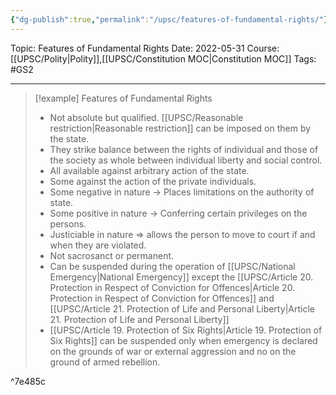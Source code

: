```yaml
---
{"dg-publish":true,"permalink":"/upsc/features-of-fundamental-rights/"}
---
```


Topic: Features of Fundamental Rights
Date: 2022-05-31
Course: [[UPSC/Polity\|Polity]],[[UPSC/Constitution MOC\|Constitution MOC]]
Tags: #GS2 

---
>[!example] Features of Fundamental Rights
> - Not absolute but qualified. [[UPSC/Reasonable restriction\|Reasonable restriction]]  can be imposed on them by the state.
> - They strike balance between the rights of individual and those of the society as whole between individual liberty and social control. 
>  - All available against arbitrary action of the state. 
>   - Some against the action of the private individuals. 
>   - Some negative in nature -> Places limitations on the authority of state.
>   - Some positive in nature -> Conferring certain privileges on the persons. 
>   - Justiciable in nature => allows the person to move to court if and when they are violated.
>   - Not sacrosanct or permanent. 
>   - Can be suspended during the operation of [[UPSC/National Emergency\|National Emergency]] except the [[UPSC/Article 20. Protection in Respect of Conviction for Offences\|Article 20. Protection in Respect of Conviction for Offences]] and  [[UPSC/Article 21. Protection of Life and Personal Liberty\|Article 21. Protection of Life and Personal Liberty]]
>   - [[UPSC/Article 19. Protection of Six Rights\|Article 19. Protection of Six Rights]] can be suspended only when emergency is declared on the grounds of war or external aggression and no on the ground of armed rebellion. 
>

^7e485c


